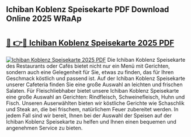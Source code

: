 ## Ichiban Koblenz Speisekarte PDF Download Online 2025 WRaAp

# <h2><a href="http://gc77qa.nevu.top/?p=Ichiban+Koblenz+Speisekarte">🔗 👉🔴 Ichiban Koblenz Speisekarte 2025 PDF</a></h2>

[![Ichiban Koblenz Speisekarte 2025 PDF](https://i.imgur.com/dBaPXMq.png)](http://gc77qa.nevu.top/?p=Ichiban+Koblenz+Speisekarte)
Die Ichiban Koblenz Speisekarte des Restaurants oder Cafés bietet nicht nur ein Menü mit Gerichten, sondern auch eine Gelegenheit für Sie, etwas zu finden, das für Ihren Geschmack köstlich und passend ist. Auf der Ichiban Koblenz Speisekarte unserer Cafeteria finden Sie eine große Auswahl an leichten und frischen Salaten. Für Fleischliebhaber bietet unsere Ichiban Koblenz Speisekarte eine große Auswahl an Gerichten: Rindfleisch, Schweinefleisch, Huhn und Fisch. Unseren Auserwählten bieten wir köstliche Gerichte wie Schaschlik und Steak an, die bei frischem, natürlichem Feuer zubereitet werden. In jedem Fall sind wir bereit, Ihnen bei der Auswahl der Speisen auf der Ichiban Koblenz Speisekarte zu helfen und Ihnen einen bequemen und angenehmen Service zu bieten.
